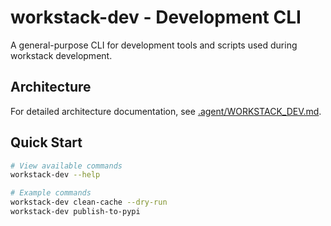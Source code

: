 # workstack-dev - Development CLI

A general-purpose CLI for development tools and scripts used during workstack development.

## Architecture

For detailed architecture documentation, see [.agent/WORKSTACK_DEV.md](../../.agent/WORKSTACK_DEV.md).

## Quick Start

```bash
# View available commands
workstack-dev --help

# Example commands
workstack-dev clean-cache --dry-run
workstack-dev publish-to-pypi
```
